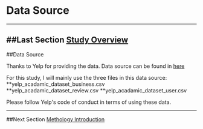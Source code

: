 # Data Source
-------------------------
##Last Section
[Study Overview](Overview.md)
-------------------------
##Data Source

Thanks to Yelp for providing the data. Data source can be found in [here](https://www.kaggle.com/yelp-dataset/yelp-dataset)

For this study, I will mainly use the three files in this data source:
**yelp_acadamic_dataset_business.csv
**yelp_acadamic_dataset_review.csv
**yelp_acadamic_dataset_user.csv

Please follow Yelp's code of conduct in terms of using these data.

--------------------------
##Next Section
[Methology Introduction](Method.md)

